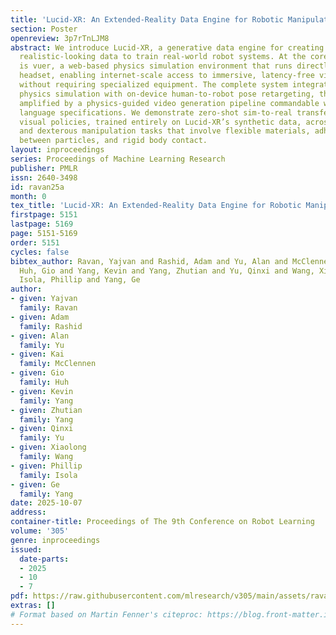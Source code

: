 ```yaml
---
title: 'Lucid-XR: An Extended-Reality Data Engine for Robotic Manipulation'
section: Poster
openreview: 3p7rTnLJM8
abstract: We introduce Lucid-XR, a generative data engine for creating diverse and
  realistic-looking data to train real-world robot systems. At the core of Lucid-XR
  is vuer, a web-based physics simulation environment that runs directly on the XR
  headset, enabling internet-scale access to immersive, latency-free virtual interactions
  without requiring specialized equipment. The complete system integrates on-device
  physics simulation with on-device human-to-robot pose retargeting, that are further
  amplified by a physics-guided video generation pipeline commandable with natural
  language specifications. We demonstrate zero-shot sim-to-real transfer of robot
  visual policies, trained entirely on Lucid-XR’s synthetic data, across bimanual
  and dexterous manipulation tasks that involve flexible materials, adhesive interaction
  between particles, and rigid body contact.
layout: inproceedings
series: Proceedings of Machine Learning Research
publisher: PMLR
issn: 2640-3498
id: ravan25a
month: 0
tex_title: 'Lucid-XR: An Extended-Reality Data Engine for Robotic Manipulation'
firstpage: 5151
lastpage: 5169
page: 5151-5169
order: 5151
cycles: false
bibtex_author: Ravan, Yajvan and Rashid, Adam and Yu, Alan and McClennen, Kai and
  Huh, Gio and Yang, Kevin and Yang, Zhutian and Yu, Qinxi and Wang, Xiaolong and
  Isola, Phillip and Yang, Ge
author:
- given: Yajvan
  family: Ravan
- given: Adam
  family: Rashid
- given: Alan
  family: Yu
- given: Kai
  family: McClennen
- given: Gio
  family: Huh
- given: Kevin
  family: Yang
- given: Zhutian
  family: Yang
- given: Qinxi
  family: Yu
- given: Xiaolong
  family: Wang
- given: Phillip
  family: Isola
- given: Ge
  family: Yang
date: 2025-10-07
address:
container-title: Proceedings of The 9th Conference on Robot Learning
volume: '305'
genre: inproceedings
issued:
  date-parts:
  - 2025
  - 10
  - 7
pdf: https://raw.githubusercontent.com/mlresearch/v305/main/assets/ravan25a/ravan25a.pdf
extras: []
# Format based on Martin Fenner's citeproc: https://blog.front-matter.io/posts/citeproc-yaml-for-bibliographies/
---
```

